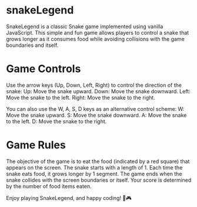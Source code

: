 # snakeLegend
SnakeLegend is a classic Snake game implemented using vanilla JavaScript.
This simple and fun game allows players to control a snake that grows longer as it consumes food while avoiding collisions with the game boundaries and itself.
# Game Controls
Use the arrow keys (Up, Down, Left, Right) to control the direction of the snake:
Up: Move the snake upward.
Down: Move the snake downward.
Left: Move the snake to the left.
Right: Move the snake to the right.

You can also use the W, A, S, D keys as an alternative control scheme:
W: Move the snake upward.
S: Move the snake downward.
A: Move the snake to the left.
D: Move the snake to the right.

# Game Rules
The objective of the game is to eat the food (indicated by a red square) that appears on the screen.
The snake starts with a length of 1.
Each time the snake eats food, it grows longer by 1 segment.
The game ends when the snake collides with the screen boundaries or itself.
Your score is determined by the number of food items eaten.

Enjoy playing SnakeLegend, and happy coding! 🐍🎮
